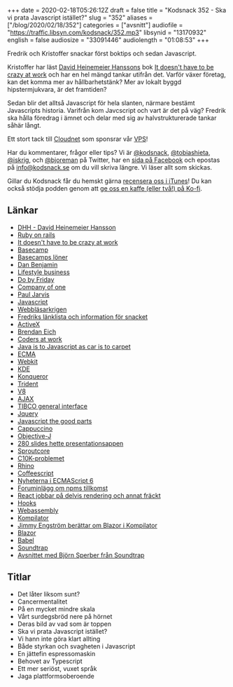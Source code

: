 +++
date = 2020-02-18T05:26:12Z
draft = false
title = "Kodsnack 352 - Ska vi prata Javascript istället?"
slug = "352"
aliases = ["/blog/2020/02/18/352"]
categories = ["avsnitt"]
audiofile = "https://traffic.libsyn.com/kodsnack/352.mp3"
libsynid = "13170932"
english = false
audiosize = "33091446"
audiolength = "01:08:53"
+++

Fredrik och Kristoffer snackar först boktips och sedan Javascript.

Kristoffer har läst [David Heinemeier Hanssons](https://en.wikipedia.org/wiki/David_Heinemeier_Hansson) bok [It doesn't have to be crazy at work](https://basecamp.com/books/calm) och har en hel mängd tankar utifrån det. Varför växer företag, kan det komma mer av hållbarhetstänk? Mer av lokalt byggd hipstermjukvara, är det framtiden?

Sedan blir det alltså Javascript för hela slanten, närmare bestämt Javascripts historia. Varifrån kom Javcscript och vart är det på väg? Fredrik ska hålla föredrag i ämnet och delar med sig av halvstrukturerade tankar såhär långt.

Ett stort tack till [Cloudnet](http://www.cloudnet.se) som sponsrar vår [VPS](http://en.wikipedia.org/wiki/Virtual_private_server)!

Har du kommentarer, frågor eller tips? Vi är [@kodsnack](https://www.twitter.com/kodsnack), [@tobiashieta](https://www.twitter.com/tobiashieta), [@iskrig](https://www.twitter.com/iskrig), och [@bjoreman](https://www.twitter.com/bjoreman) på Twitter, har en [sida på Facebook](https://www.facebook.com/kodsnack) och epostas på [info@kodsnack.se](mailto:info@kodsnack.se) om du vill skriva längre. Vi läser allt som skickas.

Gillar du Kodsnack får du hemskt gärna [recensera oss i iTunes](http://itunes.apple.com/se/podcast/kodsnack/id561631498?l=en)! Du kan också stödja podden genom att <a href="https://ko-fi.com/kodsnack" rel="payment">ge oss en kaffe (eller två!) på Ko-fi</a>.

## Länkar ##
* [DHH - David Heinemeier Hansson](https://en.wikipedia.org/wiki/David_Heinemeier_Hansson)
* [Ruby on rails](https://en.wikipedia.org/wiki/Ruby_on_Rails)
* [It doesn't have to be crazy at work](https://basecamp.com/books/calm)
* [Basecamp](https://en.wikipedia.org/wiki/Basecamp_%28company%29)
* [Basecamps löner](https://m.signalvnoise.com/minimum-pay-at-basecamp-is-now-70000/)
* [Dan Benjamin](https://5by5.tv/people/dan-benjamin)
* [Lifestyle business](https://en.wikipedia.org/wiki/Lifestyle_business)
* [Do by Friday](http://dobyfriday.com/)
* [Company of one](https://ofone.co/)
* [Paul Jarvis](https://pjrvs.com/)
* [Javascript](https://en.wikipedia.org/wiki/JavaScript)
* [Webbläsarkrigen](https://en.wikipedia.org/wiki/Browser_wars#First_Browser_War_%281995%E2%80%932002%29)
* [Fredriks länklista och information för snacket](https://www.bjoreman.com/jsTalk.html)
* [ActiveX](https://en.wikipedia.org/wiki/ActiveX)
* [Brendan Eich](https://en.wikipedia.org/wiki/Brendan_Eich)
* [Coders at work](http://www.codersatwork.com/)
* [Java is to Javascript as car is to carpet](https://christianheilmann.com/2005/11/08/do-hr-people-even-read-their-job-ads-when-they-get-published/)
* [ECMA](https://www.ecma-international.org/)
* [Webkit](https://en.wikipedia.org/wiki/WebKit)
* [KDE](https://en.wikipedia.org/wiki/KDE)
* [Konqueror](https://en.wikipedia.org/wiki/Konqueror)
* [Trident](https://en.wikipedia.org/wiki/Trident_%28software%29)
* [V8](https://en.wikipedia.org/wiki/V8_%28JavaScript_engine%29)
* [AJAX](https://en.wikipedia.org/wiki/Ajax_%28programming%29)
* [TIBCO general interface](https://www.youtube.com/watch?v=CJAYVtsuF1w)
* [Jquery](https://en.wikipedia.org/wiki/JQuery)
* [Javascript the good parts](https://www.amazon.com/dp/0596517742/wrrrldwideweb)
* [Cappuccino](https://www.cappuccino.dev/)
* [Objective-J](https://www.cappuccino.dev/learn/objective-j.html)
* [280 slides hette presentationsappen](https://www.youtube.com/watch?v=9ef5LrrU2co)
* [Sproutcore](https://en.wikipedia.org/wiki/SproutCore)
* [C10K-problemet](http://www.kegel.com/c10k.html)
* [Rhino](https://en.wikipedia.org/wiki/Rhino_%28JavaScript_engine%29)
* [Coffeescript](https://en.wikipedia.org/wiki/CoffeeScript)
* [Nyheterna i ECMAScript 6](http://es6-features.org/#Constants)
* [Foruminlägg om npms tillkomst](https://github.com/nodejs/node-v0.x-archive/issues/5132#issuecomment-15432598)
* [React jobbar på delvis rendering och annat fräckt](https://reactjs.org/docs/concurrent-mode-intro.html)
* [Hooks](https://reactjs.org/docs/hooks-intro.html)
* [Webassembly](https://en.wikipedia.org/wiki/WebAssembly)
* [Kompilator](https://kompilator.se/)
* [Jimmy Engström berättar om Blazor i Kompilator](https://kompilator.se/025/)
* [Blazor](https://dotnet.microsoft.com/apps/aspnet/web-apps/blazor)
* [Babel](https://babeljs.io/)
* [Soundtrap](https://www.soundtrap.com/)
* [Avsnittet med Björn Sperber från Soundtrap](https://kodsnack.se/320/)

## Titlar ##
* Det låter liksom sunt?
* Cancermentalitet
* På en mycket mindre skala
* Vårt surdegsbröd nere på hörnet
* Deras bild av vad som är toppen
* Ska vi prata Javascript istället?
* Vi hann inte göra klart allting
* Både styrkan och svagheten i Javascript
* En  jättefin espressomaskin
* Behovet av Typescript
* Ett mer seriöst, vuxet språk
* Jaga plattformsoberoende